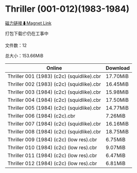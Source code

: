# Thriller (001-012)(1983-1984)

[磁力链接⬇Magnet Link](magnet:?xt=urn:btih:eef28ef2f02204b1f6d8ae6225c6f06b37df9340&dn=Thriller%20%28001-012%29%281983-1984%29)

打包下载📦仍在工事中

文件数：12

总大小：153.66MiB

Online | Download
--- | ---
Thriller 001 (1983) (c2c) (squidlike).cbr | 17.70MiB
Thriller 002 (1983) (c2c) (squidlike).cbr | 16.45MiB
Thriller 003 (1984) (c2c) (squidlike).cbr | 15.98MiB
Thriller 004 (1984) (c2c) (squidlike).cbr | 17.50MiB
Thriller 005 (1984) (c2c) (squidlike).cbr | 14.77MiB
Thriller 006 (1984) (c2c).cbr | 7.26MiB
Thriller 007 (1984) (c2c) (squidlike).cbr | 16.16MiB
Thriller 008 (1984) (c2c) (squidlike).cbr | 18.75MiB
Thriller 009 (1984) (c2c) (low res).cbr | 6.75MiB
Thriller 010 (1984) (c2c) (low res).cbr | 9.07MiB
Thriller 011 (1984) (c2c) (low res).cbr | 6.47MiB
Thriller 012 (1984) (c2c) (low res).cbr | 6.81MiB